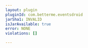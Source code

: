 ```yaml
---
layout: plugin
pluginId: com.betterme.eventsdroid
jarSha1: INVALID
isJarAvailable: true
error: NONE
violations: []

---
```

